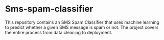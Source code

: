 # Sms-spam-classifier
This repository contains an SMS Spam Classifier that uses machine learning to predict whether a given SMS message is spam or not. The project covers the entire process from data cleaning to deployment.
